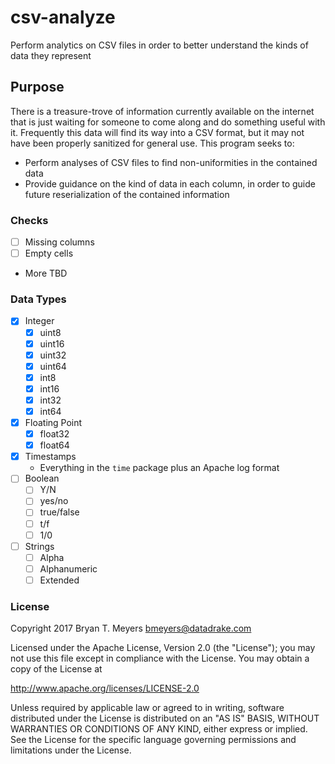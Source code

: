 # csv-analyze
Perform analytics on CSV files in order to better understand the kinds of data they represent

## Purpose
There is a treasure-trove of information currently available on the internet that is just
waiting for someone to come along and do something useful with it. Frequently this data will
find its way into a CSV format, but it may not have been properly sanitized for general use.
This program seeks to:

  * Perform analyses of CSV files to find non-uniformities in the contained data
  * Provide guidance on the kind of data in each column, in order to guide future
    reserialization of the contained information

### Checks

  - [ ] Missing columns
  - [ ] Empty cells
  - More TBD

### Data Types

  - [x] Integer
    - [x] uint8
    - [x] uint16
    - [x] uint32
    - [x] uint64
    - [x] int8
    - [x] int16
    - [x] int32
    - [x] int64
  - [x] Floating Point
    - [x] float32
    - [x] float64
  - [x] Timestamps
    - Everything in the `time` package plus an Apache log format
  - [ ] Boolean
    - [ ] Y/N
    - [ ] yes/no
    - [ ] true/false
    - [ ] t/f
    - [ ] 1/0
  - [ ] Strings
    - [ ] Alpha
    - [ ] Alphanumeric
    - [ ] Extended

### License
Copyright 2017 Bryan T. Meyers <bmeyers@datadrake.com>

Licensed under the Apache License, Version 2.0 (the "License");
you may not use this file except in compliance with the License.
You may obtain a copy of the License at

http://www.apache.org/licenses/LICENSE-2.0

Unless required by applicable law or agreed to in writing, software
distributed under the License is distributed on an "AS IS" BASIS,
WITHOUT WARRANTIES OR CONDITIONS OF ANY KIND, either express or implied.
See the License for the specific language governing permissions and
limitations under the License.
